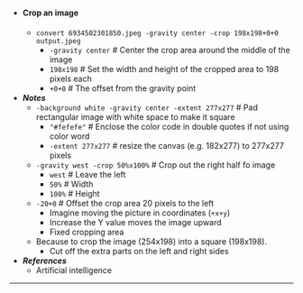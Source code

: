 - #### Crop an image
    - `convert 6934502301850.jpeg -gravity center -crop 198x198+0+0 output.jpeg`
        - `-gravity center` # Center the crop area around the middle of the image
        - `198x198` # Set the width and height of the cropped area to 198 pixels each
        - `+0+0` # The offset from the gravity point
- ***Notes***
    - `-background white -gravity center -extent 277x277` # Pad rectangular image with white space to make it square
        - `"#fefefe"` # Enclose the color code in double quotes if not using color word
        - `-extent 277x277` # resize the canvas (e.g. 182x277) to 277x277 pixels
    - `-gravity west -crop 50%x100%` # Crop out the right half fo image
        - `west` # Leave the left
        - `50%` # Width
        - `100%` # Height
    - `-20+0` # Offset the crop area 20 pixels to the left
        - Imagine moving the picture in coordinates (`+x+y`)
        - Increase the Y value moves the image upward
        - Fixed cropping area
    - Because to crop the image (254x198) into a square (198x198).
        - Cut off the extra parts on the left and right sides
- ***References***
    - Artificial intelligence
- ---
